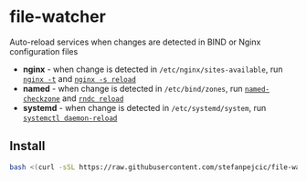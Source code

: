 # file-watcher
Auto-reload services when changes are detected in BIND or Nginx configuration files


- **nginx** - when change is detected in `/etc/nginx/sites-available`, run [`nginx -t`](https://www.oreilly.com/library/view/nginx-troubleshooting/9781785288654/ch01s02.html) and [`nginx -s reload`](https://nginx.org/en/docs/beginners_guide.html#control)
- **named** -  when change is detected in `/etc/bind/zones`, run [`named-checkzone`](https://linux.die.net/man/8/named-checkzone) and [`rndc reload`](https://docs.oracle.com/cd/E19253-01/816-4556/dnsref-8/index.html)
- **systemd** -  when change is detected in `/etc/systemd/system`, run [`systemctl daemon-reload`](https://www.man7.org/linux/man-pages/man1/systemctl.1.html)

## Install

```bash
bash <(curl -sSL https://raw.githubusercontent.com/stefanpejcic/file-watcher/main/install.sh)
```
